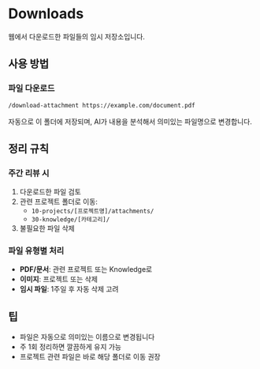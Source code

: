 # Downloads

웹에서 다운로드한 파일들의 임시 저장소입니다.

## 사용 방법

### 파일 다운로드
```bash
/download-attachment https://example.com/document.pdf
```

자동으로 이 폴더에 저장되며, AI가 내용을 분석해서 의미있는 파일명으로 변경합니다.

## 정리 규칙

### 주간 리뷰 시
1. 다운로드한 파일 검토
2. 관련 프로젝트 폴더로 이동:
   - `10-projects/[프로젝트명]/attachments/`
   - `30-knowledge/[카테고리]/`
3. 불필요한 파일 삭제

### 파일 유형별 처리
- **PDF/문서**: 관련 프로젝트 또는 Knowledge로
- **이미지**: 프로젝트 또는 삭제
- **임시 파일**: 1주일 후 자동 삭제 고려

## 팁
- 파일은 자동으로 의미있는 이름으로 변경됩니다
- 주 1회 정리하면 깔끔하게 유지 가능
- 프로젝트 관련 파일은 바로 해당 폴더로 이동 권장

